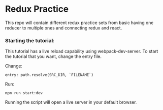 # Redux Practice

This repo will contain different redux practice sets from basic
having one reducer to multiple ones and connecting redux and react.

### Starting the tutorial:

This tutorial has a live reload capability using webpack-dev-server.
To start the tutorial that you want, change the entry file.

Change:
```
entry: path.resolve(SRC_DIR, `FILENAME`)
```

Run:
```
npm run start:dev
```

Running the script will open a live server in your default browser.
